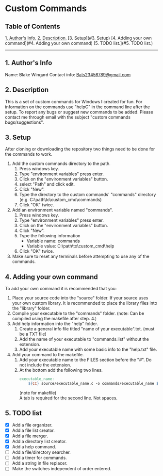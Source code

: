 # Custom Commands
## Table of Contents

[1. Author's Info.](https://github.com/Bats6789/Custom_commands#1-authors-info)
[2. Description.](#2.-Description.)
[3. Setup](#3. Setup)
[4. Adding your own command](#4. Adding your own command)
[5. TODO list.](#5. TODO list.)

---

## 1. Author's Info
Name: Blake Wingard
Contact info: Bats23456789@gmail.com

## 2. Description
This is a set of custom commands for Windows I created for fun. 
For information on the commands use "helpC" in the command line after the setup.
To report any bugs or suggest new commands to be added. Please contact me through email with the subject "custom commands bugs/suggestions".

## 3. Setup
After cloning or downloading the repository two things need to be done for the commands to work.
1. Add the custom commands directory to the path.
    1. Press windows key.
    2. Type "environment variables" press enter.
    3. Click on the "environment variables" button.
    4. select "Path" and click edit.
    5. Click "New".
    6. Type the directory to the custom commands' "commands" directory
        (e.g. C:\path\to\custom_cmd\commands)
    7. Click "OK" twice.
2. Add an environment variable named "commands".
    1. Press windows key.
    2. Type "environment variables" press enter.
    3. Click on the "environment variables" button.
    4. Click "New".
    5. Type the following information
        * Variable name: commands
        * Variable value: C:\path\to\custom_cmd\help
    6. Click "OK" twice.
3. Make sure to reset any terminals before attempting to use any of the commands.

## 4. Adding your own command
To add your own command it is recommended that you:
1. Place your source code into the "source" folder.
    If your source uses your own custom library. It is recommended to place the library files into the "library" folder.
2. Compile your executable to the "commands" folder.
    (note: Can be compiled using the makefile after step. 4.)
3. Add help information into the "help" folder.
    1. Create a general info file titled "name of your executable".txt. (must be a TXT file)
    2. Add the name of your executable to "commands.list" without the extension.
    3. Add your executable name with some basic info to the "help.txt" file.
4. Add your command to the makefile.
    1. Add your executable name to the FILES section before the "#". Do not include the extension.
    2. At the bottom add the following two lines.
        ```makefile
        executable_name:
            ${CC} source/executable_name.c -o commands/executable_name ${INCLUDES} ${OPTIONS}
        ```
        (note for makefile)  
        A tab is required for the second line. Not spaces.

## 5. TODO list
- [x] Add a file organizer.
- [x] Add a file list creator.
- [x] Add a file merger.
- [x] Add a directory list creator.
- [x] Add a help command.
- [ ] Add a file/directory searcher.
- [ ] Add a timer for commands.
- [ ] Add a string in file replacer.
- [ ] Make the switches independent of order entered.
